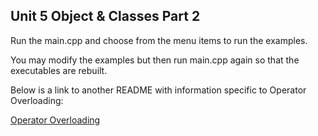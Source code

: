 ## Unit 5 Object & Classes Part 2

Run the main.cpp and choose from the menu items to run the examples.

You may modify the examples but then run main.cpp again so that the executables are rebuilt.

Below is a link to another README with information specific to Operator Overloading:

[Operator Overloading](#operover/README.md)